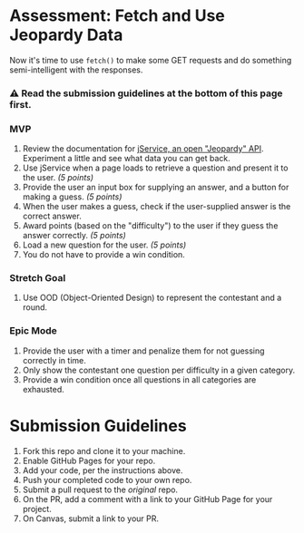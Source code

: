 # Assessment: Fetch and Use Jeopardy Data

Now it's time to use `fetch()` to make some GET requests and do something semi-intelligent with the responses. 

### :warning: Read the submission guidelines at the bottom of this page first.

### MVP

1. Review the documentation for [jService, an open "Jeopardy" API](http://jservice.io/). Experiment a little and see what data you can get back.
2. Use jService when a page loads to retrieve a question and present it to the user. *(5 points)*
3. Provide the user an input box for supplying an answer, and a button for making a guess. *(5 points)*
4. When the user makes a guess, check if the user-supplied answer is the correct answer.
5. Award points (based on the "difficulty") to the user if they guess the answer correctly. *(5 points)*
6. Load a new question for the user. *(5 points)*
7. You do not have to provide a win condition.

### Stretch Goal
1. Use OOD (Object-Oriented Design) to represent the contestant and a round.

### Epic Mode
1. Provide the user with a timer and penalize them for not guessing correctly in time.
2. Only show the contestant one question per difficulty in a given category.
3. Provide a win condition once all questions in all categories are exhausted.

# Submission Guidelines
1. Fork this repo and clone it to your machine.
2. Enable GitHub Pages for your repo.
3. Add your code, per the instructions above.
4. Push your completed code to your own repo.
5. Submit a pull request to the *original* repo.
6. On the PR, add a comment with a link to your GitHub Page for your project.
7. On Canvas, submit a link to your PR.
